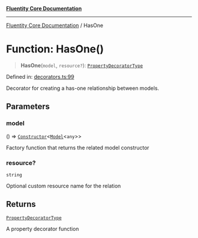 [**Fluentity Core Documentation**](../README.md)

***

[Fluentity Core Documentation](../globals.md) / HasOne

# Function: HasOne()

> **HasOne**(`model`, `resource?`): [`PropertyDecoratorType`](../type-aliases/PropertyDecoratorType.md)

Defined in: [decorators.ts:99](https://github.com/cedricpierre/fluentity-core/blob/67e692bbd289864a7426aa17449637a48dccd630/src/decorators.ts#L99)

Decorator for creating a has-one relationship between models.

## Parameters

### model

() => [`Constructor`](../type-aliases/Constructor.md)\<[`Model`](../classes/Model.md)\<`any`\>\>

Factory function that returns the related model constructor

### resource?

`string`

Optional custom resource name for the relation

## Returns

[`PropertyDecoratorType`](../type-aliases/PropertyDecoratorType.md)

A property decorator function
